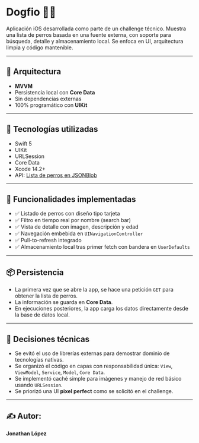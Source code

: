 # Dogfio 🐶📱

Aplicación iOS desarrollada como parte de un challenge técnico. Muestra una lista de perros basada en una fuente externa, con soporte para búsqueda, detalle y almacenamiento local. Se enfoca en UI, arquitectura limpia y código mantenible.

---

## 🧠 Arquitectura

- **MVVM**
- Persistencia local con **Core Data**
- Sin dependencias externas
- 100% programático con **UIKit**

---

## 🔧 Tecnologías utilizadas

- Swift 5
- UIKit
- URLSession
- Core Data
- Xcode 14.2+
- API: [Lista de perros en JSONBlob](https://jsonblob.com/api/1151549092634943488)

---

## 🧩 Funcionalidades implementadas

- ✅ Listado de perros con diseño tipo tarjeta
- ✅ Filtro en tiempo real por nombre (search bar)
- ✅ Vista de detalle con imagen, descripción y edad
- ✅ Navegación embebida en `UINavigationController`
- ✅ Pull-to-refresh integrado
- ✅ Almacenamiento local tras primer fetch con bandera en `UserDefaults`

---

## 📦 Persistencia

- La primera vez que se abre la app, se hace una petición `GET` para obtener la lista de perros.
- La información se guarda en **Core Data**.
- En ejecuciones posteriores, la app carga los datos directamente desde la base de datos local.

---

## 🧠 Decisiones técnicas

- Se evitó el uso de librerías externas para demostrar dominio de tecnologías nativas.
- Se organizó el código en capas con responsabilidad única: `View`, `ViewModel`, `Service`, `Model`, `Core Data`.
- Se implementó caché simple para imágenes y manejo de red básico usando `URLSession`.
- Se priorizó una UI **pixel perfect** como se solicitó en el challenge.


---

## ✍️ Autor:

**Jonathan López**  
